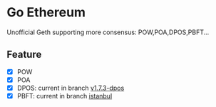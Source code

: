 # Go Ethereum

Unofficial Geth supporting more consensus: POW,POA,DPOS,PBFT...

## Feature
- [x] POW
- [x] POA
- [x] DPOS: current in branch [v1.7.3-dpos](https://github.com/hello2mao/go-ethereum/tree/v1.7.3-dpos)
- [x] PBFT: current in branch [istanbul](https://github.com/hello2mao/go-ethereum/tree/istanbul)
